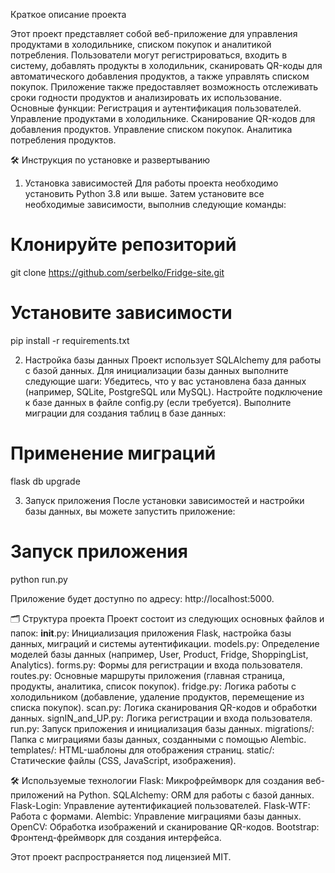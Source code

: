 Краткое описание проекта

Этот проект представляет собой веб-приложение для управления продуктами в холодильнике, списком покупок и аналитикой потребления. Пользователи могут регистрироваться, входить в систему, добавлять продукты в холодильник, сканировать QR-коды для автоматического добавления продуктов, а также управлять списком покупок. Приложение также предоставляет возможность отслеживать сроки годности продуктов и анализировать их использование.
Основные функции:
Регистрация и аутентификация пользователей.
Управление продуктами в холодильнике.
Сканирование QR-кодов для добавления продуктов.
Управление списком покупок.
Аналитика потребления продуктов.

🛠️ Инструкция по установке и развертыванию
1. Установка зависимостей
Для работы проекта необходимо установить Python 3.8 или выше. Затем установите все необходимые зависимости, выполнив следующие команды:
# Клонируйте репозиторий
git clone https://github.com/serbelko/Fridge-site.git
# Установите зависимости
pip install -r requirements.txt

2. Настройка базы данных
Проект использует SQLAlchemy для работы с базой данных. Для инициализации базы данных выполните следующие шаги:
Убедитесь, что у вас установлена база данных (например, SQLite, PostgreSQL или MySQL).
Настройте подключение к базе данных в файле config.py (если требуется).
Выполните миграции для создания таблиц в базе данных:
# Применение миграций
flask db upgrade

3. Запуск приложения
После установки зависимостей и настройки базы данных, вы можете запустить приложение:
# Запуск приложения
python run.py

Приложение будет доступно по адресу: http://localhost:5000.

🗂️ Структура проекта
Проект состоит из следующих основных файлов и папок:
__init__.py: Инициализация приложения Flask, настройка базы данных, миграций и системы аутентификации.
models.py: Определение моделей базы данных (например, User, Product, Fridge, ShoppingList, Analytics).
forms.py: Формы для регистрации и входа пользователя.
routes.py: Основные маршруты приложения (главная страница, продукты, аналитика, список покупок).
fridge.py: Логика работы с холодильником (добавление, удаление продуктов, перемещение из списка покупок).
scan.py: Логика сканирования QR-кодов и обработки данных.
signIN_and_UP.py: Логика регистрации и входа пользователя.
run.py: Запуск приложения и инициализация базы данных.
migrations/: Папка с миграциями базы данных, созданными с помощью Alembic.
templates/: HTML-шаблоны для отображения страниц.
static/: Статические файлы (CSS, JavaScript, изображения).

🛠️ Используемые технологии
Flask: Микрофреймворк для создания веб-приложений на Python.
SQLAlchemy: ORM для работы с базой данных.
Flask-Login: Управление аутентификацией пользователей.
Flask-WTF: Работа с формами.
Alembic: Управление миграциями базы данных.
OpenCV: Обработка изображений и сканирование QR-кодов.
Bootstrap: Фронтенд-фреймворк для создания интерфейса.

Этот проект распространяется под лицензией MIT.
